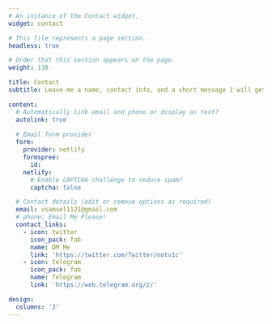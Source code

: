 ```yaml
---
# An instance of the Contact widget.
widget: contact

# This file represents a page section.
headless: true

# Order that this section appears on the page.
weight: 130

title: Contact
subtitle: Leave me a name, contact info, and a short message I will get back to you!

content:
  # Automatically link email and phone or display as text?
  autolink: true
  
  # Email form provider
  form:
    provider: netlify
    formspree:
      id:
    netlify:
      # Enable CAPTCHA challenge to reduce spam?
      captcha: false

  # Contact details (edit or remove options as required)
  email: vsamuel1121@gmail.com
  # phone: Email Me Please!
  contact_links:
    - icon: twitter
      icon_pack: fab
      name: DM Me
      link: 'https://twitter.com/Twitter/notv1c'
    - icon: telegram
      icon_pack: fab
      name: Telegram
      link: 'https://web.telegram.org/z/'

design:
  columns: '2'
---
```


